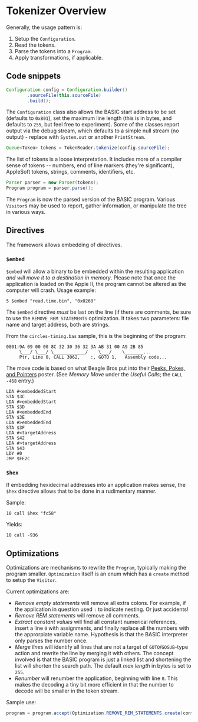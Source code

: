 # Tokenizer Overview

Generally, the usage pattern is:
1. Setup the `Configuration`.
2. Read the tokens.
3. Parse the tokens into a `Program`.
4. Apply transformations, if applicable.

## Code snippets

```java
Configuration config = Configuration.builder()
        .sourceFile(this.sourceFile)
        .build();
```

The `Configuration` class also allows the BASIC start address to be set (defaults to `0x801`), set the maximum line length (this is in bytes, and defaults to `255`, but feel free to experiment).  Some of the classes report output via the debug stream, which defaults to a simple null stream (no output) - replace with `System.out` or another `PrintStream`.

```java
Queue<Token> tokens = TokenReader.tokenize(config.sourceFile);
```

The list of tokens is a loose interpretation. It includes more of a compiler sense of tokens -- numbers, end of line markers (they're significant), AppleSoft tokens, strings, comments, identifiers, etc.

```java
Parser parser = new Parser(tokens);
Program program = parser.parse();
```

The `Program` is now the parsed version of the BASIC program.  Various `Visitor`s may be used to report, gather information, or manipulate the tree in various ways.

## Directives

The framework allows embedding of directives.

### `$embed`

`$embed` will allow a binary to be embedded within the resulting application *and will move it to a destination in memory*. Please note that once the application is loaded on the Apple II, the program cannot be altered as the computer will crash.  Usage example:

```
5 $embed "read.time.bin", "0x0260"
```

The `$embed` directive _must_ be last on the line (if there are comments, be sure to use the `REMOVE_REM_STATEMENTS` optimization. It takes two parameters: file name and target address, both are strings.

From the `circles-timing.bas` sample, this is the beginning of the program:

```
0801:9A 09 00 00 8C 32 30 36 32 3A AB 31 00 A9 2B 85
     \___/ \___/ \____________/    \___/    \_______...
     Ptr, Line 0, CALL 3062,    :, GOTO 1,   Assembly code...     
``` 

The move code is based on what Beagle Bros put into their [Peeks, Pokes, and Pointers](https://beagle.applearchives.com/Posters/Poster%202.pdf) poster.  (See _Memory Move_ under the *Useful Calls*; the `CALL -468` entry.)

```
LDA #<embeddedStart
STA $3C
LDA #>embeddedStart
STA $3D
LDA #<embeddedEnd
STA $3E
LDA #>embeddedEnd
STA $3F
LDA #<targetAddress
STA $42
LDA #>targetAddress
STA $43
LDY #0
JMP $FE2C
```

### `$hex`

If embedding hexidecimal addresses into an application makes sense, the `$hex` directive allows that to be done in a rudimentary manner.

Sample:

```
10 call $hex "fc58"
```

Yields:

```
10 call -936
```

## Optimizations

Optimizations are mechanisms to rewrite the `Program`, typically making the program smaller. `Optimization` itself is an enum which has a `create` method to setup the `Visitor`.

Current optimizations are:
* _Remove empty statements_ will remove all extra colons.  For example, if the application in question used `:` to indicate nesting. Or just accidents!
* _Remove REM statements_ will remove all comments.
* _Extract constant values_ will find all constant numerical references, insert a line `0` with assignments, and finally replace all the numbers with the approrpiate variable name. Hypothesis is that the BASIC interpreter only parses the number once.
* _Merge lines_ will identify all lines that are not a target of `GOTO`/`GOSUB`-type action and rewrite the line by merging it with others.  The concept involved is that the BASIC program is just a linked list and shortening the list will shorten the search path.  The default *max length* in bytes is set to `255`. 
* _Renumber_ will renumber the application, beginning with line `0`. This makes the decoding a tiny bit more efficient in that the number to decode will be smaller in the token stream.

Sample use:

```java
program = program.accept(Optimization.REMOVE_REM_STATEMENTS.create(config));
```
